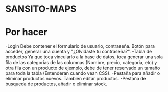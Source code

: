 # SANSITO-MAPS

# Por hacer
-Login
  Debe contener el formulario de usuario, contraseña. Botón para acceder, generar una cuenta y "¿Olvidaste tu contraseña?".
-Tabla de productos
  Ya que toca vincularlo a la base de datos, toca generar una sola fila de las categorias de las columnas (Nombre, precio, categoria, etc) y otra fila con un producto de ejemplo, debe de tener reservado un tamaño para toda la tabla (Entenderan cuando vean CSS).
-Pestaña para añadir o eliminar productos nuevos. También editar productos.
-Pestaña de busqueda de productos, añadir o eliminar stock.

